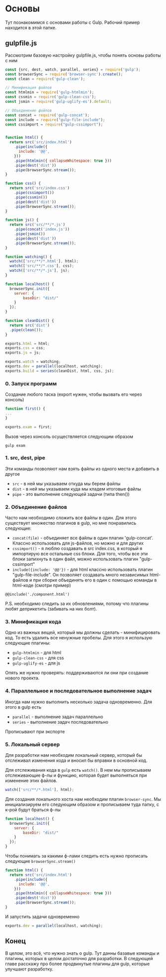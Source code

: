 # Основы

Тут познакомимся с основами работы с Gulp. Рабочий пример находится в этой папке.

## gulpfile.js

Рассмотрим базовую настройку gulpfile.js, чтобы понять основы работы с ним

```js
const {src, dest, watch, parallel, series} = require('gulp');
const browserSync = require('browser-sync').create();
const clean = require('gulp-clean');

// Минификация файлов
const htmlmin = require('gulp-htmlmin');
const cssmin = require('gulp-clean-css');
const jsmin = require('gulp-uglify-es').default;

// Объединение файлов
const concat = require('gulp-concat');
const include = require("gulp-file-include");
const cssimport = require("gulp-cssimport");


function html() {
  return src('src/index.html')
    .pipe(include({
      include: '@@',
    }))
    .pipe(htmlmin({ collapseWhitespace: true }))
    .pipe(dest('dist'))
    .pipe(browserSync.stream());
}

function css() {
  return src('src/index.css')
    .pipe(cssimport())
    .pipe(cssmin())
    .pipe(dest('dist'))
    .pipe(browserSync.stream());
}

function js() {
  return src('src/**/*.js')
    .pipe(concat('index.js'))
    .pipe(jsmin())
    .pipe(dest('dist'))
    .pipe(browserSync.stream());
}

function watching() {
  watch(['src/**/*.html'], html);
  watch(['src/**/*.css'], css);
  watch(['src/**/*.js'], js);
}

function localhost() {
  browserSync.init({
    server: {
        baseDir: "dist/"
    }
  });
}

function cleanDist() {
  return src('dist')
  .pipe(clean());
}

exports.html = html;
exports.css = css;
exports.js = js;

exports.watch = watching;
exports.dev = parallel(localhost, watching);
exports.build = series(cleanDist, html, css, js);
```


### 0. Запуск программ

Создание любого таска (export нужен, чтобы вызвать его через консоль)
```js
function first() {
...
}

exports.exam = first;
```

Вызов через консоль осуществляется следующим образом
```
gulp exam
```



### 1. src, dest, pipe

Эти команды позволяют нам взять файлы из одного места и добавить в другое

- `src` - в ней мы указываем откуда мы берем файлы
- `dist` - в ней мы указываем куда мы кладем итоговые файлы
- `pipe` - это выполнение следующей задачи (типа then())



### 2. Объединение файлов

Часто нам необходимо сложить все файлы в один. Для этого существует множество плагинов в gulp,
но мне понравились следующие:

- `concat(file)` - объединяет все файлы в один плагин 'gulp-concat'. Классно использовать для js-файлов, но можно и для других
- `cssimport()` - я люблю создавать в src index.css, в который я импортирую все остальные css блоки. Для того, чтобы все эти блоки запихнуть в один файл, можно использовать плагин "gulp-cssimport"
- `include({include: '@@'})` - для html классно использовать плагин "gulp-file-include". Он позволяет создавать много независимых html-файлов и при сборке объединять его в один с помощью команды в html-коде (смотри пример)

```
@@include('./component.html')
```

P.S. необходимо следить за их обновлениями, потому что плагины любят деприкетить (забивать на них болт).


### 3. Минификация кода

Одно из важных вещей, который мы должны сделать - минифицировать код. То есть удалить все ненужные пробелы. 
Для этого я использую следующие плагины:

- `gulp-htmlmin` - для html
- `gulp-clean-css` - для css
- `gulp-uglify-es` - для js

Опять же нужно проверять: поддерживаются ли они при создание нового проекта.


### 4. Параллельное и последовательное выполнение задач

Иногда нам нужно выполнить несколько задача одновременно. Для этого в gulp есть

- `parallel` - выполнение задач параллельно
- `series` - выполнение задач последовательно

Прописывают при экспорте


### 5. Локальный сервер

Для разработки нам необходим локальный сервер, который бы отслеживал изменения кода и вносил бы вправки в основной код.

Для отслеживания кода в `gulp` есть `watch()`. В нем мы прописываем отслеживающие ф-лы и функцию, которая будет выполняться при изменение этих файлов. 

```js
watch(['src/**/*.html'], html);
```

Для создания локального хоста нам необходим плагин `browser-sync`.
Мы инициализируем его следующим образом и прописываем туда папку, с к-рой будут браться ф-лы

```js
function localhost() {
  browserSync.init({
    server: {
        baseDir: "dist/"
    }
  });
}
```

Чтобы понимать за какими ф-лами следить есть нужно прописать следующие `browserSync.stream()`

```js
function html() {
  return src('src/index.html')
    .pipe(include({
      include: '@@',
    }))
    .pipe(htmlmin({ collapseWhitespace: true }))
    .pipe(dest('dist'))
    .pipe(browserSync.stream());
}
```

И запустить задачи одновременно

```js
exports.dev = parallel(localhost, watching);
```


## Конец

В целом, это всё, что нужно знать о gulp. Тут данны базавые команды и плагины, которых в целом достаточно для разработки. В следующей главе расскажу про более продвинутые плагины для gulp, которые улучшают разработку.